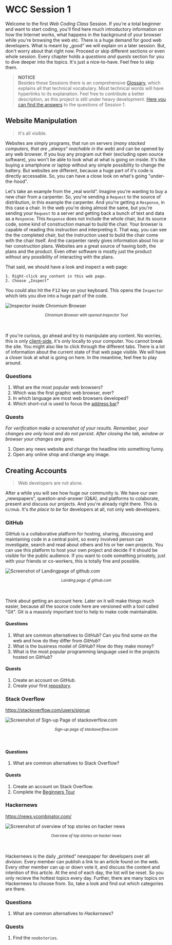 # WCC Session 1

Welcome to the first *Web Coding Class* Session. 
If you're a total beginner and want to start coding, you'll find here much introductory information on how the Internet works, what happens in the background of your browser while you're browsing the web etc.
There is a huge demand for good web developers.
What is meant by „good” we will explain on a later session.
But, don't worry about that right now.  Proceed or skip different sections or even whole session.
Every chapter holds a *questions and quests* section for you to dive deeper into the topics.
It's just a nice-to-have.
Feel free to skip them.

> **NOTICE**  
> Besides these Sessions there is an comprehensive [Glossary](../WCC-Glossary/README.md), which explains all that technical vocabulary.
> Most technical words will have hyperlinks to its explanation.
> Feel free to contribute a better description, as this project is still under heavy development.
> [Here you can find the answers](./solutions.md) to the questions of Session 1.

## Website Manipulation

> It's all visible.

Websites are simply programs, that run on servers (*many stacked computers, that are „always“ reachable in the web*) and can be opened by any web browser.
If you buy any program out their (excluding open source software), you won't be able to look what at what is going on inside.
It's like buying a smartphone or laptop without any simple possibility to change the battery.
But websites are different, because a huge part of it's code is directly accessable.
So, you can have a close look on what's going "under-the-hood".

Let's take an example from the „real world“.
Imagine you're wanting to buy a new chair from a carpenter.
So, you're sending a `Request` to the source of distribution, in this example the carpenter.
And you're getting a `Response`, in this case a chair.
In the web you're doing almost the same, but you're sending your `Request` to a server and getting back a bunch of text and data as a `Response`.
This `Response` does not include the whole chair, but its source code, some kind of construction manual to build the chair.
Your browser is capable of reading this instruction and interpreting it.
That way, you can see the the completed chair, but the instruction used to build the chair come with the chair itself.
And the carpenter rarely gives information about his or her construction plans.
Websites are a great source of having both, the plans and the product.
Even other software is mostly just the product without any possibility of interacting with the plans.



That said, we should have a look and inspect a web page:

```
1. Right-click any content in this web page.
2. Choose „Inspect“
```

You could also hit the <kbd>F12</kbd> key on your keyboard.
This opens the `Inspector` which lets you dive into a huge part of the code.

![Inspector inside Chromium Browser](./browser-inspector.png)
<div align="center">
  <small><i>Chromium Browser with opened Inspector Tool</i></small>
</div>
<br><br>

If you're curious, go ahead and try to manipulate any content. 
No worries, this is only [client-side](../WCC-Glossary/README.md#client-side), it's only locally to your computer.  You cannot break the site.
You might also like to click through the different tabs.
There is a lot of information about the current state of that web page visible. 
We will have a closer look at what is going on here.  In the meantime, feel free to play around.

### Questions

1. What are the most popular web browsers?
2. Which was the first graphic web browser, ever?
3. In which language are most web browsers developed?
4. Which short-cut is used to focus the [address bar](../WCC-Glossary/README.md#address-bar)?

### Quests

*For verification make a screenshot of your results. Remember, your changes are only local and do not persist. After closing the tab, window or browser your changes are gone.*

1. Open any news website and change the headline into something funny.
2. Open any online shop and change any image.

## Creating Accounts

> Web developers are not alone.

After a while you will see how huge our community is.
We have our own „newspapers“, question-and-answer (Q&A), and platforms to colaborate, present and discuss our projects.
And you're already right there.
This is `GitHub`.
It's *the place to be* for developers at all, not only web developers.

### GitHub

GitHub is a collaborative platform for hosting, sharing, discussing and maintaining code in a central point, so every involved person can investigate, search and read about others and his or her own projects.
You can use this platform to host your own project and decide if it should be visible for the public audience.
If you want to code something privately, just with your friends or co-workers, this is totally fine and possible.

![Screenshot of Landingpage of github.com](./screenshot-github.png)
<div align="center">
  <small><i>Landing page of github.com</i></small>
</div>
<br><br>

Think about getting an account here.
Later on it will make things much easier, because all the source code here are versioned with a tool called "Git".  Git is a massivly important tool to help to make code maintainable.

#### Questions

1. What are common alternatives to *GitHub*? Can you find some on the web and how do they differ from *GitHub*?
2. What is the business model of *GitHub*? How do they make money?
3. What is the most popular programming language used in the projects hosted on *GitHub*?

#### Quests

1. Create an account on *GitHub*.
2. Create your first [repository](../WCC-Glossary/README.md#repository).

### Stack Overflow

https://stackoverflow.com/users/signup

![Screenshot of Sign-up Page of stackoverflow.com](./screenshot-stackoverflow.png)
<div align="center">
  <small><i>Sign-up page of stackoverflow.com</i></small>
</div>
<br><br>

#### Questions

1. What are common alternatives to Stack Overflow?

#### Quests

1. Create an account on Stack Overflow.
2. Complete the [Beginners Tour](https://stackoverflow.com/tour)

### Hackernews

https://news.ycombinator.com/

![Screenshot of overview of top stories on hacker news](./screenshot-hackernews.png)
<div align="center">
  <small><i>Overview of top stories on hacker news</i></small>
</div>
<br><br>

Hackernews is the daily „printed“ newspaper for developers over all division.
Every member can publish a link to an article found on the web.
Every other member can up or down vote it, and discuss the content and intention of this article.
At the end of each day, the list will be reset. So you only recieve the hottest topics every day.
Further, there are many topics on Hackernews to choose from.
So, take a look and find out which categories are there.

### Questions

1. What are common alternatives to *Hackernews*?

### Quests 

1. Find the `noobstories`.

